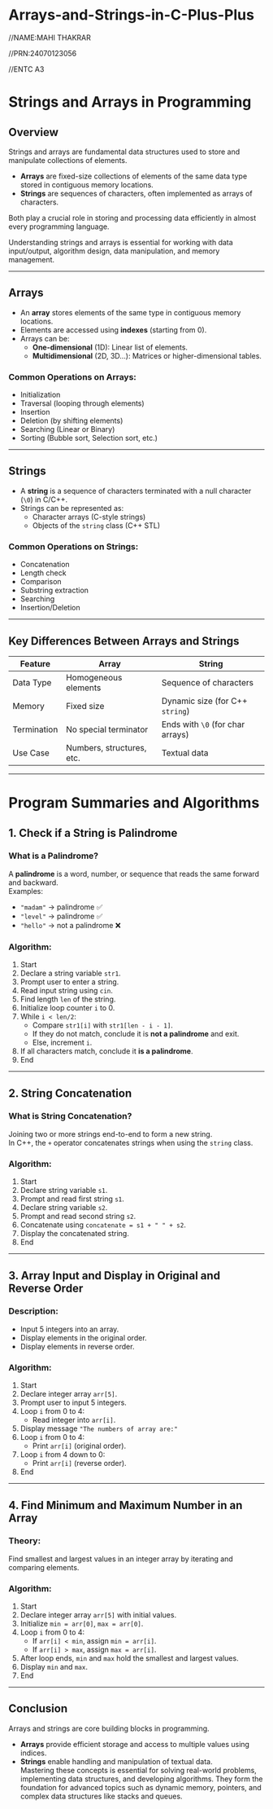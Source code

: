 # Arrays-and-Strings-in-C-Plus-Plus

//NAME:MAHI THAKRAR

//PRN:24070123056

//ENTC A3


# Strings and Arrays in Programming

## Overview
Strings and arrays are fundamental data structures used to store and manipulate collections of elements.  
- **Arrays** are fixed-size collections of elements of the same data type stored in contiguous memory locations.  
- **Strings** are sequences of characters, often implemented as arrays of characters.  

Both play a crucial role in storing and processing data efficiently in almost every programming language.

Understanding strings and arrays is essential for working with data input/output, algorithm design, data manipulation, and memory management.

---

## Arrays

- An **array** stores elements of the same type in contiguous memory locations.
- Elements are accessed using **indexes** (starting from 0).
- Arrays can be:
  - **One-dimensional** (1D): Linear list of elements.
  - **Multidimensional** (2D, 3D...): Matrices or higher-dimensional tables.

### Common Operations on Arrays:
- Initialization  
- Traversal (looping through elements)  
- Insertion  
- Deletion (by shifting elements)  
- Searching (Linear or Binary)  
- Sorting (Bubble sort, Selection sort, etc.)  

---

## Strings

- A **string** is a sequence of characters terminated with a null character (`\0`) in C/C++.
- Strings can be represented as:
  - Character arrays (C-style strings)
  - Objects of the `string` class (C++ STL)

### Common Operations on Strings:
- Concatenation  
- Length check  
- Comparison  
- Substring extraction  
- Searching  
- Insertion/Deletion  

---

## Key Differences Between Arrays and Strings

| Feature       | Array                         | String                          |
|---------------|-------------------------------|--------------------------------|
| Data Type     | Homogeneous elements           | Sequence of characters          |
| Memory        | Fixed size                    | Dynamic size (for C++ `string`)|
| Termination   | No special terminator         | Ends with `\0` (for char arrays)|
| Use Case      | Numbers, structures, etc.     | Textual data                    |

---

# Program Summaries and Algorithms

## 1. Check if a String is Palindrome

### What is a Palindrome?
A **palindrome** is a word, number, or sequence that reads the same forward and backward.  
Examples:  
- `"madam"` → palindrome ✅  
- `"level"` → palindrome ✅  
- `"hello"` → not a palindrome ❌  

### Algorithm:
1. Start  
2. Declare a string variable `str1`.  
3. Prompt user to enter a string.  
4. Read input string using `cin`.  
5. Find length `len` of the string.  
6. Initialize loop counter `i` to 0.  
7. While `i < len/2`:  
   - Compare `str1[i]` with `str1[len - i - 1]`.  
   - If they do not match, conclude it is **not a palindrome** and exit.  
   - Else, increment `i`.  
8. If all characters match, conclude it **is a palindrome**.  
9. End  

---

## 2. String Concatenation

### What is String Concatenation?
Joining two or more strings end-to-end to form a new string.  
In C++, the `+` operator concatenates strings when using the `string` class.

### Algorithm:
1. Start  
2. Declare string variable `s1`.  
3. Prompt and read first string `s1`.  
4. Declare string variable `s2`.  
5. Prompt and read second string `s2`.  
6. Concatenate using `concatenate = s1 + " " + s2`.  
7. Display the concatenated string.  
8. End  

---

## 3. Array Input and Display in Original and Reverse Order

### Description:
- Input 5 integers into an array.  
- Display elements in the original order.  
- Display elements in reverse order.

### Algorithm:
1. Start  
2. Declare integer array `arr[5]`.  
3. Prompt user to input 5 integers.  
4. Loop `i` from 0 to 4:  
   - Read integer into `arr[i]`.  
5. Display message `"The numbers of array are:"`  
6. Loop `i` from 0 to 4:  
   - Print `arr[i]` (original order).  
7. Loop `i` from 4 down to 0:  
   - Print `arr[i]` (reverse order).  
8. End  

---

## 4. Find Minimum and Maximum Number in an Array

### Theory:
Find smallest and largest values in an integer array by iterating and comparing elements.

### Algorithm:
1. Start  
2. Declare integer array `arr[5]` with initial values.  
3. Initialize `min = arr[0]`, `max = arr[0]`.  
4. Loop `i` from 0 to 4:  
   - If `arr[i] < min`, assign `min = arr[i]`.  
   - If `arr[i] > max`, assign `max = arr[i]`.  
5. After loop ends, `min` and `max` hold the smallest and largest values.  
6. Display `min` and `max`.  
7. End  

---

## Conclusion
Arrays and strings are core building blocks in programming.  
- **Arrays** provide efficient storage and access to multiple values using indices.  
- **Strings** enable handling and manipulation of textual data.  
Mastering these concepts is essential for solving real-world problems, implementing data structures, and developing algorithms. They form the foundation for advanced topics such as dynamic memory, pointers, and complex data structures like stacks and queues.
